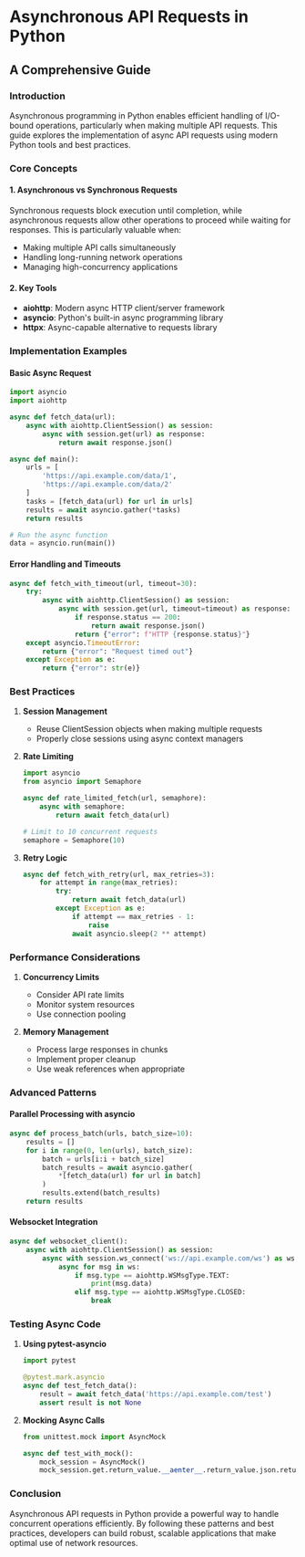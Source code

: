 # Asynchronous API Requests in Python
## A Comprehensive Guide

### Introduction
Asynchronous programming in Python enables efficient handling of I/O-bound operations, particularly when making multiple API requests. This guide explores the implementation of async API requests using modern Python tools and best practices.

### Core Concepts

#### 1. Asynchronous vs Synchronous Requests
Synchronous requests block execution until completion, while asynchronous requests allow other operations to proceed while waiting for responses. This is particularly valuable when:
- Making multiple API calls simultaneously
- Handling long-running network operations
- Managing high-concurrency applications

#### 2. Key Tools
- **aiohttp**: Modern async HTTP client/server framework
- **asyncio**: Python's built-in async programming library
- **httpx**: Async-capable alternative to requests library

### Implementation Examples

#### Basic Async Request
```python
import asyncio
import aiohttp

async def fetch_data(url):
    async with aiohttp.ClientSession() as session:
        async with session.get(url) as response:
            return await response.json()

async def main():
    urls = [
        'https://api.example.com/data/1',
        'https://api.example.com/data/2'
    ]
    tasks = [fetch_data(url) for url in urls]
    results = await asyncio.gather(*tasks)
    return results

# Run the async function
data = asyncio.run(main())
```

#### Error Handling and Timeouts
```python
async def fetch_with_timeout(url, timeout=30):
    try:
        async with aiohttp.ClientSession() as session:
            async with session.get(url, timeout=timeout) as response:
                if response.status == 200:
                    return await response.json()
                return {"error": f"HTTP {response.status}"}
    except asyncio.TimeoutError:
        return {"error": "Request timed out"}
    except Exception as e:
        return {"error": str(e)}
```

### Best Practices

1. **Session Management**
   - Reuse ClientSession objects when making multiple requests
   - Properly close sessions using async context managers

2. **Rate Limiting**
   ```python
   import asyncio
   from asyncio import Semaphore

   async def rate_limited_fetch(url, semaphore):
       async with semaphore:
           return await fetch_data(url)

   # Limit to 10 concurrent requests
   semaphore = Semaphore(10)
   ```

3. **Retry Logic**
   ```python
   async def fetch_with_retry(url, max_retries=3):
       for attempt in range(max_retries):
           try:
               return await fetch_data(url)
           except Exception as e:
               if attempt == max_retries - 1:
                   raise
               await asyncio.sleep(2 ** attempt)
   ```

### Performance Considerations

1. **Concurrency Limits**
   - Consider API rate limits
   - Monitor system resources
   - Use connection pooling

2. **Memory Management**
   - Process large responses in chunks
   - Implement proper cleanup
   - Use weak references when appropriate

### Advanced Patterns

#### Parallel Processing with asyncio
```python
async def process_batch(urls, batch_size=10):
    results = []
    for i in range(0, len(urls), batch_size):
        batch = urls[i:i + batch_size]
        batch_results = await asyncio.gather(
            *[fetch_data(url) for url in batch]
        )
        results.extend(batch_results)
    return results
```

#### Websocket Integration
```python
async def websocket_client():
    async with aiohttp.ClientSession() as session:
        async with session.ws_connect('ws://api.example.com/ws') as ws:
            async for msg in ws:
                if msg.type == aiohttp.WSMsgType.TEXT:
                    print(msg.data)
                elif msg.type == aiohttp.WSMsgType.CLOSED:
                    break
```

### Testing Async Code

1. **Using pytest-asyncio**
   ```python
   import pytest

   @pytest.mark.asyncio
   async def test_fetch_data():
       result = await fetch_data('https://api.example.com/test')
       assert result is not None
   ```

2. **Mocking Async Calls**
   ```python
   from unittest.mock import AsyncMock

   async def test_with_mock():
       mock_session = AsyncMock()
       mock_session.get.return_value.__aenter__.return_value.json.return_value = {"data": "test"}
   ```

### Conclusion
Asynchronous API requests in Python provide a powerful way to handle concurrent operations efficiently. By following these patterns and best practices, developers can build robust, scalable applications that make optimal use of network resources.
